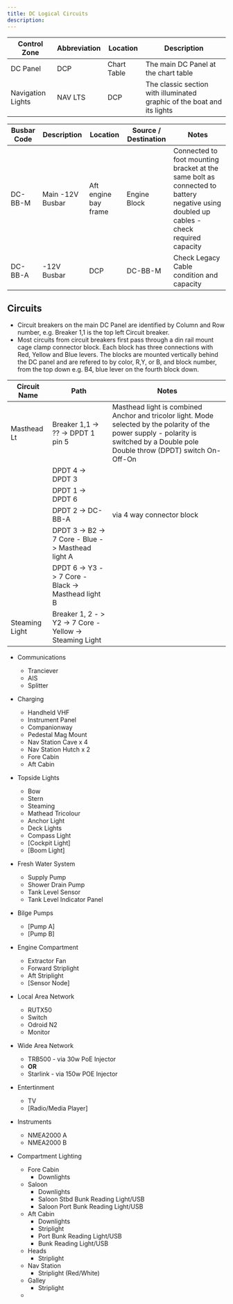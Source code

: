 ```yaml
---
title: DC Logical Circuits
description:
---
```


| Control Zone | Abbreviation | Location | Description |
| -------- | -------- | -------- | -------- |
| DC Panel | DCP | Chart Table | The main DC Panel at the chart table |
| Navigation Lights | NAV LTS | DCP | The classic section with illuminated graphic of the boat and its lights |

| Busbar Code | Description | Location | Source / Destination | Notes |
| -------- | -------- | -------- | -------- | -------- |
| DC-BB-M | Main -12V Busbar | Aft engine bay frame | Engine Block | Connected to foot mounting bracket at the same bolt as connected to battery negative using doubled up cables - check required capacity |
| DC-BB-A | -12V Busbar | DCP | DC-BB-M | Check Legacy Cable condition and capacity |

## Circuits

* Circuit breakers on the main DC Panel are identified by Column and Row number, e.g. Breaker 1,1 is the top left Circuit breaker.
* Most circuits from circuit breakers first pass through a din rail mount cage clamp connector block. Each block has three connections with Red, Yellow and Blue levers.  The blocks are mounted vertically behind the DC panel and are refered to by color, R,Y, or B, and block number, from the top down e.g. B4, blue lever on the fourth block down. 

| Circuit Name | Path | Notes |
| -------- | -------- | -------- |
| Masthead Lt | Breaker 1,1  -> ?? -> DPDT 1 pin 5 | Masthead light is combined Anchor and tricolor light. Mode selected by the polarity of the power supply - polarity is switched by a Double pole Double throw (DPDT) switch On-Off-On |
|| DPDT 4 -> DPDT 3 ||
|| DPDT 1 -> DPDT 6 ||
|| DPDT 2 -> DC-BB-A | via 4 way connector block |
|| DPDT 3 -> B2 -> 7 Core - Blue -> Masthead light A ||
|| DPDT 6 -> Y3 -> 7 Core - Black -> Masthead light B ||
| Steaming Light | Breaker 1, 2 - > Y2 -> 7 Core - Yellow -> Steaming Light ||



- Communications
  - Tranciever
  - AIS
  - Splitter

- Charging
  - Handheld VHF
  - Instrument Panel
  - Companionway
  - Pedestal Mag Mount
  - Nav Station Cave x 4
  - Nav Station Hutch x 2
  - Fore Cabin
  - Aft Cabin

- Topside Lights
  - Bow
  - Stern
  - Steaming
  - Mathead Tricolour
  - Anchor Light
  - Deck Lights
  - Compass Light
  - [Cockpit Light]
  - [Boom Light]

- Fresh Water System
  - Supply Pump
  - Shower Drain Pump
  - Tank Level Sensor
  - Tank Level Indicator Panel

- Bilge Pumps
    - [Pump A]
    - [Pump B]

- Engine Compartment
  - Extractor Fan
  - Forward Striplight
  - Aft Striplight
  - [Sensor Node]

- Local Area Network
  - RUTX50
  - Switch
  - Odroid N2
  - Monitor

- Wide Area Network
  - TRB500 - via 30w PoE Injector
  - **OR**
  - Starlink - via 150w POE Injector

- Entertinment
  - TV
  - [Radio/Media Player]

- Instruments
  - NMEA2000 A
  - NMEA2000 B

- Compartment Lighting
  - Fore Cabin
    - Downlights
  - Saloon
    - Downlights
    - Saloon Stbd Bunk Reading Light/USB
    - Saloon Port Bunk Reading Light/USB
  - Aft Cabin
    - Downlights
    - Striplight
    - Port Bunk Reading Light/USB
    - Bunk Reading Light/USB
  - Heads
    - Striplight
  - Nav Station
    - Striplight (Red/White)
  - Galley
    - Striplight
  - 
  